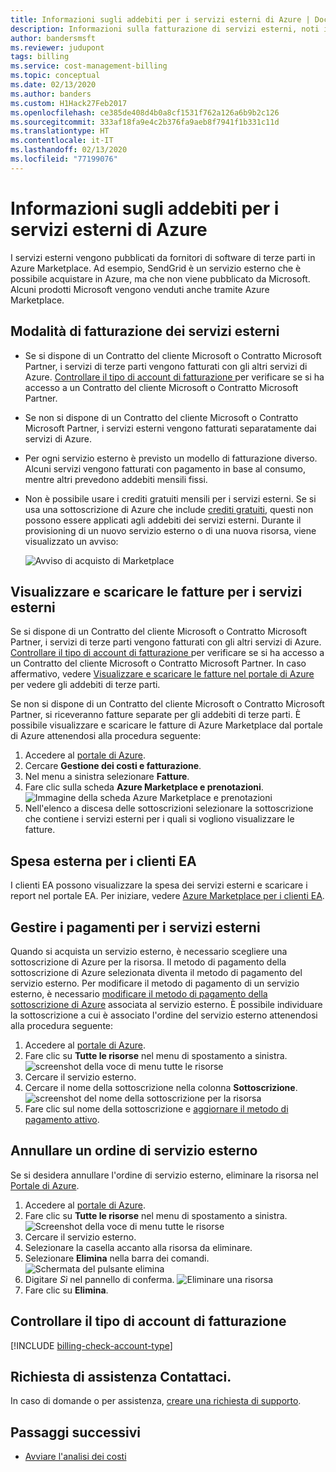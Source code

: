 ```yaml
---
title: Informazioni sugli addebiti per i servizi esterni di Azure | Documentazione Microsoft
description: Informazioni sulla fatturazione di servizi esterni, noti in precedenza come Marketplace, in Azure.
author: bandersmsft
ms.reviewer: judupont
tags: billing
ms.service: cost-management-billing
ms.topic: conceptual
ms.date: 02/13/2020
ms.author: banders
ms.custom: H1Hack27Feb2017
ms.openlocfilehash: ce385de408d4b0a8cf1531f762a126a6b9b2c126
ms.sourcegitcommit: 333af18fa9e4c2b376fa9aeb8f7941f1b331c11d
ms.translationtype: HT
ms.contentlocale: it-IT
ms.lasthandoff: 02/13/2020
ms.locfileid: "77199076"
---
```

# <a name="understand-your-azure-external-services-charges"></a>Informazioni sugli addebiti per i servizi esterni di Azure
I servizi esterni vengono pubblicati da fornitori di software di terze parti in Azure Marketplace. Ad esempio, SendGrid è un servizio esterno che è possibile acquistare in Azure, ma che non viene pubblicato da Microsoft. Alcuni prodotti Microsoft vengono venduti anche tramite Azure Marketplace.

## <a name="how-external-services-are-billed"></a>Modalità di fatturazione dei servizi esterni

- Se si dispone di un Contratto del cliente Microsoft o Contratto Microsoft Partner, i servizi di terze parti vengono fatturati con gli altri servizi di Azure. [Controllare il tipo di account di fatturazione ](#check-billing-account-type) per verificare se si ha accesso a un Contratto del cliente Microsoft o Contratto Microsoft Partner.
- Se non si dispone di un Contratto del cliente Microsoft o Contratto Microsoft Partner, i servizi esterni vengono fatturati separatamente dai servizi di Azure.
- Per ogni servizio esterno è previsto un modello di fatturazione diverso. Alcuni servizi vengono fatturati con pagamento in base al consumo, mentre altri prevedono addebiti mensili fissi.
- Non è possibile usare i crediti gratuiti mensili per i servizi esterni. Se si usa una sottoscrizione di Azure che include [crediti gratuiti](https://azure.microsoft.com/pricing/spending-limits/), questi non possono essere applicati agli addebiti dei servizi esterni. Durante il provisioning di un nuovo servizio esterno o di una nuova risorsa, viene visualizzato un avviso:

    ![Avviso di acquisto di Marketplace](./media/understand-azure-marketplace-charges/credit-warning.png)

<!-- ## View external service spending and history in the Azure portal
You can view a list of the external services that are on each subscription within the [Azure portal](https://portal.azure.com/):

1. Sign in to the [Azure portal](https://portal.azure.com/) as the account administrator.
2. In the Hub menu, select **Subscriptions**.

    ![Select Subscriptions in the Hub menu](./media/understand-azure-marketplace-charges/sub-button.png)
3. In the **Subscriptions** blade, select the subscription that you want to view, and then select **External services**.

    ![Select a subscription in the billing blade](./media/understand-azure-marketplace-charges/select-sub-external-services.png)
4. You should see each of your external service orders, the publisher name, service tier you bought, name you gave the resource, and the current order status. To see past bills, select an external service.

    ![Select an external service](./media/understand-azure-marketplace-charges/external-service-blade2.png)
5. From here, you can view past bill amounts including the tax breakdown.

    ![View external services billing history](./media/understand-azure-marketplace-charges/billing-overview-blade.png) -->

## <a name="view-and-download-invoices-for-external-services"></a>Visualizzare e scaricare le fatture per i servizi esterni

Se si dispone di un Contratto del cliente Microsoft o Contratto Microsoft Partner, i servizi di terze parti vengono fatturati con gli altri servizi di Azure. [Controllare il tipo di account di fatturazione ](#check-billing-account-type) per verificare se si ha accesso a un Contratto del cliente Microsoft o Contratto Microsoft Partner. In caso affermativo, vedere [Visualizzare e scaricare le fatture nel portale di Azure](download-azure-invoice.md) per vedere gli addebiti di terze parti.

Se non si dispone di un Contratto del cliente Microsoft o Contratto Microsoft Partner, si riceveranno fatture separate per gli addebiti di terze parti. È possibile visualizzare e scaricare le fatture di Azure Marketplace dal portale di Azure attenendosi alla procedura seguente:

1. Accedere al [portale di Azure](https://portal.azure.com).
1. Cercare **Gestione dei costi e fatturazione**.
1. Nel menu a sinistra selezionare **Fatture**.
1. Fare clic sulla scheda **Azure Marketplace e prenotazioni**.  ![Immagine della scheda Azure Marketplace e prenotazioni](./media/understand-azure-marketplace-charges/invoice-tabs.png)
1. Nell'elenco a discesa delle sottoscrizioni selezionare la sottoscrizione che contiene i servizi esterni per i quali si vogliono visualizzare le fatture.

## <a name="external-spending-for-ea-customers"></a>Spesa esterna per i clienti EA

I clienti EA possono visualizzare la spesa dei servizi esterni e scaricare i report nel portale EA. Per iniziare, vedere [Azure Marketplace per i clienti EA](https://ea.azure.com/helpdocs/azureMarketplace).

## <a name="manage-payment-for-external-services"></a>Gestire i pagamenti per i servizi esterni

Quando si acquista un servizio esterno, è necessario scegliere una sottoscrizione di Azure per la risorsa. Il metodo di pagamento della sottoscrizione di Azure selezionata diventa il metodo di pagamento del servizio esterno. Per modificare il metodo di pagamento di un servizio esterno, è necessario [modificare il metodo di pagamento della sottoscrizione di Azure](../manage/change-credit-card.md) associata al servizio esterno. È possibile individuare la sottoscrizione a cui è associato l'ordine del servizio esterno attenendosi alla procedura seguente:

1. Accedere al [portale di Azure](https://portal.azure.com).
1. Fare clic su **Tutte le risorse** nel menu di spostamento a sinistra.
     ![screenshot della voce di menu tutte le risorse](./media/understand-azure-marketplace-charges/all-resources.png)
1. Cercare il servizio esterno.
1. Cercare il nome della sottoscrizione nella colonna **Sottoscrizione**.
    ![screenshot del nome della sottoscrizione per la risorsa](./media/understand-azure-marketplace-charges/sub-selected.png)
1. Fare clic sul nome della sottoscrizione e [aggiornare il metodo di pagamento attivo](../manage/change-credit-card.md).

<!-- Update your payment methods for external service orders from the [Account Center](https://account.windowsazure.com/).

> [!NOTE]
> If you purchased your subscription with a Work or School account, [contact support](https://portal.azure.com/?#blade/Microsoft_Azure_Support/HelpAndSupportBlade) to make changes to your payment method.

1. Sign in to the [Account Center](https://account.windowsazure.com/) and [navigate to the **marketplace** tab](https://account.windowsazure.com/Store)

    ![Select marketplace in the account center](./media/understand-azure-marketplace-charges/select-marketplace.png)
2. Select the external service you want to manage

    ![Select the external service you want to manage](./media/understand-azure-marketplace-charges/select-ext-service.png)
3. Click **Change payment method** on the right side of the page. This link brings you to a different portal to manage your payment method.

    ![Order summary](./media/understand-azure-marketplace-charges/change-payment.PNG)
4. Click **Edit info** and follow instructions to update your payment information.

    ![Select edit info](./media/understand-azure-marketplace-charges/edit-info.png) -->

## <a name="cancel-an-external-service-order"></a>Annullare un ordine di servizio esterno
Se si desidera annullare l'ordine di servizio esterno, eliminare la risorsa nel [Portale di Azure](https://portal.azure.com).

1. Accedere al [portale di Azure](https://portal.azure.com).
1. Fare clic su **Tutte le risorse** nel menu di spostamento a sinistra.
    ![Screenshot della voce di menu tutte le risorse](./media/understand-azure-marketplace-charges/all-resources.png)
1. Cercare il servizio esterno.
1. Selezionare la casella accanto alla risorsa da eliminare.
1. Selezionare **Elimina** nella barra dei comandi.
    ![Schermata del pulsante elimina](./media/understand-azure-marketplace-charges/delete-button.png)
1. Digitare *Sì* nel pannello di conferma.
    ![Eliminare una risorsa](./media/understand-azure-marketplace-charges/delete-resource.PNG)
1. Fare clic su **Elimina**.

## <a name="check-billing-account-type"></a>Controllare il tipo di account di fatturazione
[!INCLUDE [billing-check-account-type](../../../includes/billing-check-mca.md)]

## <a name="need-help-contact-us"></a>Richiesta di assistenza Contattaci.

In caso di domande o per assistenza, [creare una richiesta di supporto](https://go.microsoft.com/fwlink/?linkid=2083458).

## <a name="next-steps"></a>Passaggi successivi
- [Avviare l'analisi dei costi](../costs/quick-acm-cost-analysis.md)
